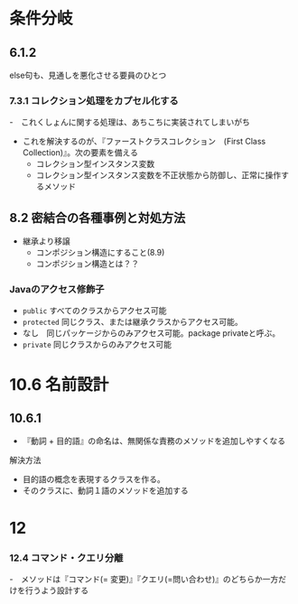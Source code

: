# 条件分岐

## 6.1.2
else句も、見通しを悪化させる要員のひとつ

### 7.3.1  コレクション処理をカプセル化する
-　これくしょんに関する処理は、あちこちに実装されてしまいがち
- これを解決するのが、『ファーストクラスコレクション　(First Class Collection)』。次の要素を備える
  - コレクション型インスタンス変数
  - コレクション型インスタンス変数を不正状態から防御し、正常に操作するメソッド

## 8.2 密結合の各種事例と対処方法
- 継承より移譲
  - コンポジション構造にすること(8.9)
  - コンポジション構造とは？？

### Javaのアクセス修飾子
- `public` すべてのクラスからアクセス可能
- `protected` 同じクラス、または継承クラスからアクセス可能。
- なし　同じパッケージからのみアクセス可能。package privateと呼ぶ。
- `private` 同じクラスからのみアクセス可能

# 10.6 名前設計
## 10.6.1
- 『動詞 + 目的語』の命名は、無関係な責務のメソッドを追加しやすくなる

解決方法
- 目的語の概念を表現するクラスを作る。
- そのクラスに、動詞１語のメソッドを追加する

# 12
### 12.4 コマンド・クエリ分離
-　メソッドは『コマンド(= 変更)』『クエリ(=問い合わせ)』のどちらか一方だけを行うよう設計する